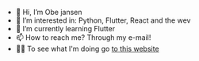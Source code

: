 - 👋 Hi, I’m Obe jansen
- 👀 I’m interested in: Python, Flutter, React and the wev
- 🌱 I’m currently learning Flutter
- 📫 How to reach me? Through my e-mail!
- 👨‍💻 To see what I'm doing go [to this website](https://ojansen.github.io/)

<!---
Ojansen/Ojansen is a ✨ special ✨ repository because its `README.md` (this file) appears on your GitHub profile.
You can click the Preview link to take a look at your changes.
--->

